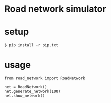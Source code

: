 # Road network simulator

# setup
`$ pip install -r pip.txt`

# usage
```
from road_network import RoadNetwork

net = RoadNetwork()
net.generate_network(100)
net.show_network()
```
